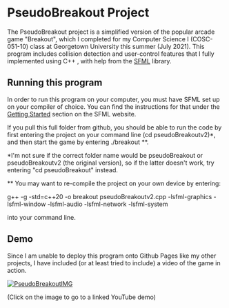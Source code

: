# PseudoBreakout Project

The PseudoBreakout project is a simplified version of the popular arcade game "Breakout", which I completed for my Computer Science I (COSC-051-10) class 
at Georgetown University this summer (July 2021). This program includes collision detection and user-control features that I fully implemented using C++ , with
help from the [SFML](https://www.sfml-dev.org/tutorials/2.5/) library. 

## Running this program

In order to run this program on your computer, you must have SFML set up on your compiler of choice. You can find the instructions for that under the 
[Getting Started](https://www.sfml-dev.org/tutorials/2.5/) section on the SFML website. 

If you pull this full folder from github, you should be able to run the code by first entering the project on your command line (cd pseudoBreakoutv2)*, and then 
start the game by entering ./breakout **. 

*I'm not sure if the correct folder name would be pseudoBreakout or pseudoBreakoutv2 (the original version), so if the latter doesn't work, try entering 
"cd pseudoBreakout" instead. 

** You may want to re-compile the project on your own device by entering: 

g++ -g -std=c++20 -o breakout pseudoBreakoutv2.cpp -lsfml-graphics -lsfml-window -lsfml-audio -lsfml-network -lsfml-system

into your command line. 

## Demo 

Since I am  unable to deploy this program onto Github Pages like my other projects, I have included (or at least tried to include)
a video of the game in action. 

[![PseudoBreakoutIMG](https://img.youtube.com/vi/ed4BAeXcuc0/0.jpg)](https://youtu.be/ed4BAeXcuc0)

(Click on the image to go to a linked YouTube demo)

